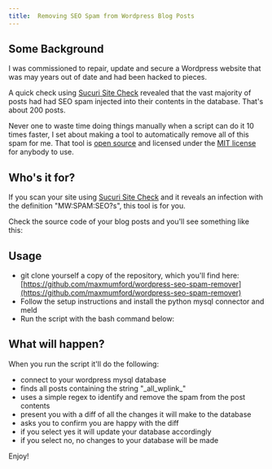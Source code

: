 ```yaml
---
title:  Removing SEO Spam from Wordpress Blog Posts
---
```


## Some Background

I was commissioned to repair, update and secure a Wordpress website that was may years out of date and had been hacked to pieces. 

A quick check using [Sucuri Site Check](https://sitecheck.sucuri.net/) revealed that the vast majority of posts had had SEO spam injected into their contents in the database. That's about 200 posts. 

Never one to waste time doing things manually when a script can do it 10 times faster, I set about making a tool to automatically remove all of this spam for me. That tool is [open source](https://github.com/maxmumford/wordpress-seo-spam-remover) and licensed under the [MIT license](https://raw.githubusercontent.com/maxmumford/wordpress-seo-spam-remover/master/LICENSE) for anybody to use.

## Who's it for?

If you scan your site using [Sucuri Site Check](https://sitecheck.sucuri.net/) and it reveals an infection with the definition "MW:SPAM:SEO?s", this tool is for you. 

Check the source code of your blog posts and you'll see something like this:

<script src="https://gist.github.com/maxmumford/4b66256d9a7f2c62bdd3.js"></script>

## Usage

 - git clone yourself a copy of the repository, which you'll find here:  [https://github.com/maxmumford/wordpress-seo-spam-remover](https://github.com/maxmumford/wordpress-seo-spam-remover)
 - Follow the setup instructions and install the python mysql connector and meld
 - Run the script with the bash command below:
 
<script src="https://gist.github.com/maxmumford/13a9b1a2dacce398a5f1.js"></script>

## What will happen?

When you run the script it'll do the following:

 - connect to your wordpress mysql database
 - finds all posts containing the string "\_all\_wplink\_"
 - uses a simple regex to identify and remove the spam from the post contents
 - present you with a diff of all the changes it will make to the database
 - asks you to confirm you are happy with the diff
 - if you select yes it will update your database accordingly
 - if you select no, no changes to your database will be made

Enjoy!

